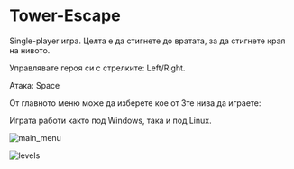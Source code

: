 # Tower-Escape

Single-player игра. Целта е да стигнете до вратата, за да стигнете края на нивото.

Управлявате героя си с стрелките: Left/Right.

Атака: Space

От главното меню може да изберете кое от 3те нива да играете: 

Играта работи както под Windows, така и под Linux.


![main_menu](https://user-images.githubusercontent.com/7543437/39870507-53673d00-546a-11e8-9b86-a54d3bf428a3.png)




![levels](https://user-images.githubusercontent.com/7543437/39870483-402e11b4-546a-11e8-8325-e418586cba5b.png)


